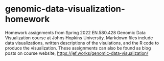 # genomic-data-visualization-homework

Homework assignments from Spring 2022 EN.580.428 Genomic Data Visualization course at Johns Hopkins University. Markdown files include data visualizations, written descriptions of the visulations, and the R code to produce the visualization. These assignments can also be found as blog posts on course website, https://jef.works/genomic-data-visualization/
